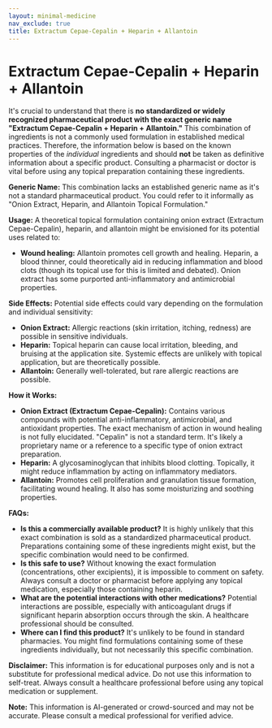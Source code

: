 ```yaml
---
layout: minimal-medicine
nav_exclude: true
title: Extractum Cepae-Cepalin + Heparin + Allantoin
---
```


# Extractum Cepae-Cepalin + Heparin + Allantoin

It's crucial to understand that there is **no standardized or widely recognized pharmaceutical product with the exact generic name "Extractum Cepae-Cepalin + Heparin + Allantoin."**  This combination of ingredients is not a commonly used formulation in established medical practices.  Therefore, the information below is based on the known properties of the *individual* ingredients and should **not** be taken as definitive information about a specific product.  Consulting a pharmacist or doctor is vital before using any topical preparation containing these ingredients.

**Generic Name:**  This combination lacks an established generic name as it's not a standard pharmaceutical product.  You could refer to it informally as "Onion Extract, Heparin, and Allantoin Topical Formulation."


**Usage:**  A theoretical topical formulation containing onion extract (Extractum Cepae-Cepalin), heparin, and allantoin might be envisioned for its potential uses related to:

* **Wound healing:** Allantoin promotes cell growth and healing. Heparin, a blood thinner, could theoretically aid in reducing inflammation and blood clots (though its topical use for this is limited and debated). Onion extract has some purported anti-inflammatory and antimicrobial properties.


**Side Effects:**  Potential side effects could vary depending on the formulation and individual sensitivity:

* **Onion Extract:** Allergic reactions (skin irritation, itching, redness) are possible in sensitive individuals.
* **Heparin:**  Topical heparin can cause local irritation, bleeding, and bruising at the application site. Systemic effects are unlikely with topical application, but are theoretically possible.
* **Allantoin:** Generally well-tolerated, but rare allergic reactions are possible.


**How it Works:**

* **Onion Extract (Extractum Cepae-Cepalin):**  Contains various compounds with potential anti-inflammatory, antimicrobial, and antioxidant properties. The exact mechanism of action in wound healing is not fully elucidated.  "Cepalin" is not a standard term. It's likely a proprietary name or a reference to a specific type of onion extract preparation.
* **Heparin:**  A glycosaminoglycan that inhibits blood clotting. Topically, it might reduce inflammation by acting on inflammatory mediators.
* **Allantoin:**  Promotes cell proliferation and granulation tissue formation, facilitating wound healing. It also has some moisturizing and soothing properties.


**FAQs:**

* **Is this a commercially available product?**  It is highly unlikely that this exact combination is sold as a standardized pharmaceutical product.  Preparations containing some of these ingredients might exist, but the specific combination would need to be confirmed.
* **Is this safe to use?**  Without knowing the exact formulation (concentrations, other excipients), it is impossible to comment on safety.  Always consult a doctor or pharmacist before applying any topical medication, especially those containing heparin.
* **What are the potential interactions with other medications?**  Potential interactions are possible, especially with anticoagulant drugs if significant heparin absorption occurs through the skin.  A healthcare professional should be consulted.
* **Where can I find this product?** It's unlikely to be found in standard pharmacies.  You might find formulations containing some of these ingredients individually, but not necessarily this specific combination.


**Disclaimer:**  This information is for educational purposes only and is not a substitute for professional medical advice.  Do not use this information to self-treat.  Always consult a healthcare professional before using any topical medication or supplement.


**Note:** This information is AI-generated or crowd-sourced and may not be accurate. Please consult a medical professional for verified advice.
